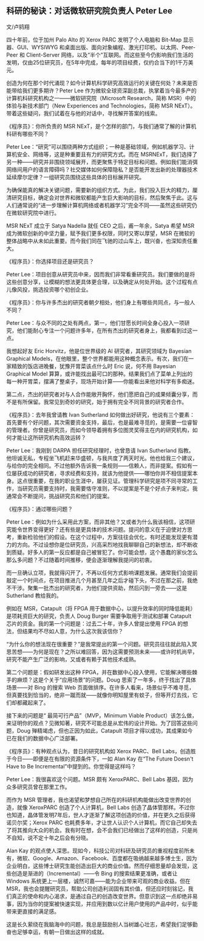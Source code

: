 ## 科研的秘诀：对话微软研究院负责人 Peter Lee

文/卢鸫翔

四十年前，位于加州 Palo Alto 的 Xerox PARC 发明了个人电脑和 Bit-Map 显示器、GUI、WYSIWYG 和桌面出版、面向对象编程、激光打印机、以太网、Peer-Peer 和 Client-Server 网络，以及“半个”互联网。而这些至今仍影响我们生活的发明，仅由25位研究员，在5年中完成，每年的项目经费，仅约合当下的1千万美元。

创造为何在那个时代涌现？如今计算机科学研究高效运行的关键在何处？未来是否能带给我们更多期许？Peter Lee 作为微软全球资深副总裁，执掌着当今最多产的计算机科研究机构之一——微软研究院（Microsoft Research，简称 MSR）中的体验与新技术部门（New Experiences and Technologies，简称 MSR NExT）。带着这些疑问，我们试着在与他的对话中，寻找解开答案的线索。

《程序员》：你所负责的 MSR NExT，是个怎样的部门，与我们通常了解的计算机科研有哪些不同？

Peter Lee：“研究”可以围绕两种方式组织；一种是基础领域，例如机器学习、计算机安全、网络等，这是种重要且有力的研究方式。而在 MSRNExT，我们选择了另一种——研究并非围绕领域展开，而更聚焦于特定目标和问题。例如我们能消弭网络间用户的语言障碍吗？社交媒体如何保障隐私？是否能开发出新的处理器技术延续摩尔定律？一组研究员围绕这些具体的目标展开研究。

为确保能真的解决关键问题，需要新的组织方式。为此，我们投入巨大的精力，厘清研究目标，确定会对世界和微软都能产生巨大影响的目标，然后聚焦于此。这与人们通常说的“进一步理解计算机网络或者机器学习”完全不同——虽然这些研究仍在微软研究院中进行。

MSR NExT 成立于 Satya Nadella 就任 CEO 之后，甫一年余，Satya 希望 MSR 成为微软创新的中坚力量，赋予我们更多权限，同时又寄以厚望，MSR 在微软的整体战略中从未如此重要。而今我们同在飞驰的过山车上，既兴奋，也深知责任重大。

《程序员》：你选择项目还是研究员？

Peter Lee：项目创意从研究员中来，因而我们非常看重研究员。我们要做的是将这些创意分享，让模糊的想法更具体更合理，以及确定从何处开始。这个过程有点儿像风投，挑选投资哪个初创企业。

《程序员》：你与许多杰出的研究者朝夕相处，他们身上有哪些共同点，与一般人不同？

Peter Lee：与众不同的之处有两点，第一，他们甘愿长时间全身心投入一项研究，他们能耐心专注一个问题许多年，在所有杰出的研究者身上，我都看到过这一点。

我想起好友 Eric Horvitz，他是位世界级的 AI 研究者，其研究领域为 Bayesian Graphical Models，在他眼里，整个世界都能用这种概念表示。有次，我们在一家精致的饭店进晚餐，犹豫开胃菜该点什么时 Eric 说，何不用 Bayesian Graphical Model 算算，或许能找出最可口的那种。结果我们点了菜单上列出的每一种开胃菜，摆满了整桌子，现场开始计算——你能看出来他对科学有多痴迷。

第二点，杰出的研究者对与人合作能敞开胸怀，他们愿把自己的成果倾囊分享，而不是有所保留。我常见到奇妙的研究，始于拥有完全不同背景的研究者合作。

《程序员》：去年我曾请教 Ivan Sutherland 如何做出好研究，他说有三个要素：首先要有个好问题，其次需要资金支持，最后，也是最难寻觅的，是需要一位睿智的管理者。你曾是研究员，而如今领导着拥有多位图灵奖得主在内的研究机构，如何才能让这所研究机构高效运转？

Peter Lee：我刚到 DARPA 担任研究经理时，也曾恳请 Ivan Sutherland 指教。他坦诚无私，专程坐飞机赶来华盛顿，与我共度了两天时光。他也给我三个建议，与给你的完全相同。不过他额外告诉我一条规则——信赖人，而非提案。假如有一位屡获成功的研究者，寻求经费和支持，就该为他提供——哪怕你并不相信提案本身。这点很重要，在我的职业生涯中，屡获见证。管理科学研究是项不同寻常的工作，当研究员需要支持时，我需要恪守准则，不以提案是不是个好点子来判定。我通常会不断提问，挑战研究员和他们的提案。

《程序员》：通过哪些问题？

Peter Lee：例如为什么采用此方案，而非其他？又或者为什么我该相信，这项研究能令世界变得更好？还有些是更具体的技术问题。提问的意义在于迫使对方思考，重新检验他们的假设。在这个过程中，方案往往会优化，有时还能发现更有潜力的方向。不过设想你是位研究员，兴高采烈地找我聊聊自己的新想法，却不断收到质疑。好多人的第一反应都是自己被冒犯了。你可能会想，这个愚蠢的家伙怎么那么多问题？不过随着时间推移，便会逐渐理解我提问的初衷。

而一旦确认立项，我就得闪开了，不再以任何方式影响课题发展。通常我们会提前敲定一个时间点，在项目推进几个月甚至几年之后才碰下头，不过在那之前，我绝不干涉。聚集一批杰出的研究者，为他们提供资助，然后闪到一旁去——这是 Sutherland 教给我的。

例如在 MSR，Catapult（将 FPGA 用于数据中心，以提升效率的同时降低能耗）是项耗资巨大的研究，负责人 Doug Burger 需要争取用于测试和部署 Catapult 芯片的资金。我的第一个问题是：过去二十年，许多人曾提出使用 FPGA 的想法，但结果均不尽如人意，为什么这次我该信你？

“为什么你的想法现在很重要？”是我常提出的第一个问题。研究员往往就此陷入冥思苦想——为何是现在？之所以难回答，因为这需要预测未来——或许时机尚早，研究不能产生广泛的影响，又或者有赖于其他技术成熟。

第二个问题是：假如研发出这种 FPGA，并在数据中心投入使用，它能解决哪些棘手的麻烦？这是个关于“应用场景”的问题。Doug 思索了一年多，终于找出了具体场景——对 Bing 的搜索 Web 页面做排序。在许多人看来，场景似乎不难寻觅，但真要找到恰当的，绝非一蹴而就——就像你明知屋里有蚊子，但等开灯去找，它们却都藏起来了。

接下来的问题是“ 最简可行产品”（MVP，Minimum Viable Product）该怎么做，来证明你的观点？见微知著，研究不可能总是从宏伟的设计开始。为了回答这些问题，Doug 殚精竭虑，但也正因为如此，Catapult 项目才得以成功，其成果如今已在我们的数据中心广泛部署。

《程序员》：有种观点认为，昔日的研究机构如 Xerox PARC、Bell Labs，创造胜于今日——即便是在有限的资源条件下，一如 Alan Kay 在“The Future Doesn't Have to Be Incremental”中提到的。你觉得是这样吗？

Peter Lee：我很喜欢这个问题。MSR 颇有 XeroxPARC、Bell Labs 基因，因为众多研究员曾在那里工作。

而作为 MSR 管理者，我也渴望和梦想自己所在的科研机构能做出改变世界的创造，就像 XeroxPARC 创造了个人计算机，Bell Labs 创造了晶体管那样。不过你也知道，晶体管发明7年后，世人才逐渐了解这项创造的价值，并在更久之后获得诺贝尔奖；Xerox PARC 也耗费多年，才让世人认识个人计算机，而它自己却失去了将其推向大众的机会。我有时在想，会不会我们已经做出了这样的创造，只是尚不自知，说不定十年之后会有分晓。

Alan Kay 的观点使人深思。现如今，科技公司对科研及研究员的重视程度前所未有，微软、Google、Amazon、Facebook、百度都在吸纳越来越多博士生，因为企业明白，这些博士研究生能创造出巨大的商业价值。然而仔细思量却会发现，这些创造是渐进的（Incremental）——令 Bing 的搜索结果更准确，或者让 Windows 系统更上一层楼，诚然可嘉——能为企业带来可观的商业收益。但在 MSR，我也会提醒研究员，帮助公司创造利润固有其价值，但还应时刻铭记，我们真正的使命和内心渴求，是通过自己的创造改变世界。但意识到这一点却绝非易事，因为当你的提案被快速实现，并应用到数以亿计用户使用的产品中时，似乎能带来更直接的满足感。

这是长久萦绕在我脑海中的问题，我总是鼓励别人当树雄心壮志，希望我们足够勤奋也足够幸运，有朝一日做出这样的成就。